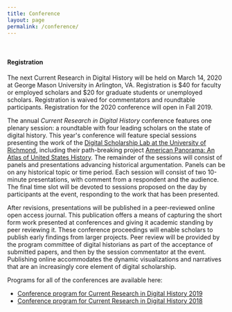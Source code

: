 ```yaml
---
title: Conference
layout: page
permalink: /conference/
---
```


<br>

<div class="callout">
<h4>Registration</h4>
<p>
The next Current Research in Digital History will be held on March 14, 2020 at George Mason University in Arlington, VA. Registration is $40 for faculty or employed scholars and $20 for graduate students or unemployed scholars. Registration is waived for commentators and roundtable participants. Registration for the 2020 conference will open in Fall 2019.
</p>
</div>

The annual *Current Research in Digital History* conference features one plenary session: a roundtable with four leading scholars on the state of digital history. This year's conference will feature special sessions presenting the work of the [Digital Scholarship Lab at the University of Richmond](http://dsl.richmond.edu), including their path-breaking project [American Panorama: An Atlas of United States History](https://dsl.richmond.edu/panorama/). The remainder of the sessions will consist of panels and presentations advancing historical argumentation. Panels can be on any historical topic or time period. Each session will consist of two 10-minute presentations, with comment from a respondent and the audience. The final time slot will be devoted to sessions proposed on the day by participants at the event, responding to the work that has been presented.

After revisions, presentations will be published in a peer-reviewed online open access journal. This publication offers a means of capturing the short form work presented at conferences and giving it academic standing by peer reviewing it. These conference proceedings will enable scholars to publish early findings from larger projects. Peer review will be provided by the program committee of digital historians as part of the acceptance of submitted papers, and then by the session commentator at the event. Publishing online accommodates the dynamic visualizations and narratives that are an increasingly core element of digital scholarship.

Programs for all of the conferences are available here:

- [Conference program for Current Research in Digital History 2019](/conference/2019/)
- [Conference program for Current Research in Digital History 2018](/conference/2018/)

